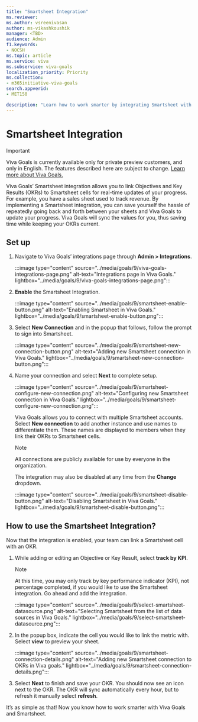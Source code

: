 ```yaml
---
title: "Smartsheet Integration"
ms.reviewer: 
ms.author: vsreenivasan
author: ms-vikashkoushik
manager: <TBD>
audience: Admin
f1.keywords:
- NOCSH
ms.topic: article
ms.service: viva
ms.subservice: viva-goals
localization_priority: Priority
ms.collection:  
- m365initiative-viva-goals
search.appverid:
- MET150

description: "Learn how to work smarter by integrating Smartsheet with Viva Goals."
---
```


# Smartsheet Integration

> [!IMPORTANT]
> Viva Goals is currently available only for private preview customers, and only in English. The features described here are subject to change. [Learn more about Viva Goals.](https://go.microsoft.com/fwlink/?linkid=2189933)

Viva Goals’ Smartsheet integration allows you to link Objectives and Key Results (OKRs) to Smartsheet cells for real-time updates of your progress. For example, you have a sales sheet used to track revenue. By implementing a Smartsheet integration, you can save yourself the hassle of repeatedly going back and forth between your sheets and Viva Goals to update your progress. Viva Goals will sync the values for you, thus saving time while keeping your OKRs current.

## Set up

1. Navigate to Viva Goals’ integrations page through **Admin > Integrations**.
    
    :::image type="content" source="../media/goals/9/viva-goals-integrations-page.png" alt-text="Integrations page in Viva Goals." lightbox="../media/goals/9/viva-goals-integrations-page.png":::

2. **Enable** the Smartsheet Integration.
    
    :::image type="content" source="../media/goals/9/smartsheet-enable-button.png" alt-text="Enabling Smartsheet in Viva Goals." lightbox="../media/goals/9/smartsheet-enable-button.png":::

3. Select **New Connection** and in the popup that follows, follow the prompt to sign into Smartsheet.
    
    :::image type="content" source="../media/goals/9/smartsheet-new-connection-button.png" alt-text="Adding new Smartsheet connection in Viva Goals." lightbox="../media/goals/9/smartsheet-new-connection-button.png":::

4. Name your connection and select **Next** to complete setup.
    
    :::image type="content" source="../media/goals/9/smartsheet-configure-new-connection.png" alt-text="Configuring new Smartsheet connection in Viva Goals." lightbox="../media/goals/9/smartsheet-configure-new-connection.png":::

    Viva Goals allows you to connect with multiple Smartsheet accounts. Select **New connection** to add another instance and use names to differentiate them. These names are displayed to members when they link their OKRs to Smartsheet cells.

    > [!NOTE]
    > All connections are publicly available for use by everyone in the organization.

    The integration may also be disabled at any time from the **Change** dropdown.
    
    :::image type="content" source="../media/goals/9/smartsheet-disable-button.png" alt-text="Disabling Smartsheet in Viva Goals." lightbox="../media/goals/9/smartsheet-disable-button.png":::

## How to use the Smartsheet Integration?

Now that the integration is enabled, your team can link a Smartsheet cell with an OKR.

1. While adding or editing an Objective or Key Result, select **track by KPI**.

    > [!NOTE]
    > At this time, you may only track by key performance indicator (KPI), not percentage completed, if you would like to use the Smartsheet integration. Go ahead and add the integration.
    
    :::image type="content" source="../media/goals/9/select-smartsheet-datasource.png" alt-text="Selecting Smartsheet from the list of data sources in Viva Goals." lightbox="../media/goals/9/select-smartsheet-datasource.png":::

2. In the popup box, indicate the cell you would like to link the metric with. Select **view** to preview your sheet.
    
    :::image type="content" source="../media/goals/9/smartsheet-connection-details.png" alt-text="Adding new Smartsheet connection to OKRs in Viva goals." lightbox="../media/goals/9/smartsheet-connection-details.png":::

3. Select **Next** to finish and save your OKR. You should now see an icon next to the OKR. The OKR will sync automatically every hour, but to refresh it manually select **refresh**.

It’s as simple as that! Now you know how to work smarter with Viva Goals and Smartsheet.

